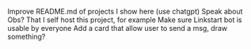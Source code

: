 Improve README.md of projects I show here (use chatgpt)
Speak about Obs? That I self host this project, for example
Make sure Linkstart bot is usable by everyone
Add a card that allow user to send a msg, draw something?
